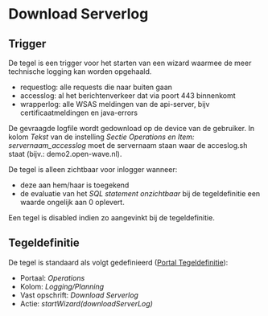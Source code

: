 # Download Serverlog

## Trigger

De tegel is een trigger voor het starten van een wizard waarmee de meer technische logging kan worden opgehaald.

- requestlog: alle requests die naar buiten gaan
- accesslog: al het berichtenverkeer dat via poort 443 binnenkomt
- wrapperlog: alle WSAS meldingen van de api-server, bijv certificaatmeldingen en java-errors

De gevraagde logfile wordt gedownload op de device van de gebruiker.
In kolom _Tekst_ van de instelling _Sectie Operations en Item: servernaam_accesslog_ moet de servernaam staan waar de acceslog.sh staat (bijv.: demo2.open-wave.nl).

De tegel is alleen zichtbaar voor inlogger wanneer:

- deze aan hem/haar is toegekend
- de evaluatie van het _SQL statement onzichtbaar_ bij de tegeldefinitie een waarde ongelijk aan 0 oplevert.

Een tegel is disabled indien zo aangevinkt bij de tegeldefinitie.

## Tegeldefinitie

De tegel is standaard als volgt gedefinieerd ([Portal Tegeldefinitie](../../../../instellen_inrichten/portaldefinitie/portal_tegel.md)):

- Portaal: _Operations_
- Kolom: _Logging/Planning_
- Vast opschrift: _Download Serverlog_
- Actie: _startWizard(downloadServerLog)_
